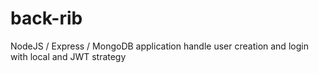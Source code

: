# back-rib
NodeJS / Express / MongoDB application handle user creation and login with local and JWT strategy
